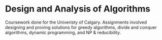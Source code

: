 # Design and Analysis of Algorithms

Coursework done for the Univeristy of Calgary. Assignments involved designing and proving solutions for greedy algorithms, divide and conquer algorithms, dynamic programming, and NP & reducibility. 
 
